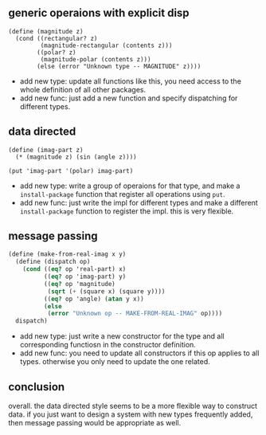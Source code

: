 
## generic operaions with explicit disp

```racket
(define (magnitude z)
  (cond ((rectangular? z)
         (magnitude-rectangular (contents z)))
        ((polar? z)
         (magnitude-polar (contents z)))
        (else (error "Unknown type -- MAGNITUDE" z))))
```

* add new type: update all functions like this, you need access to the
  whole definition of all other packages.
* add new func: just add a new function and specify dispatching
  for different types.


## data directed

```racket
(define (imag-part z)
  (* (magnitude z) (sin (angle z))))

(put 'imag-part '(polar) imag-part)
```

* add new type: write a group of operaions for that type, and make
  a `install-package` function that register all operations using
  `put`.
* add new func: just write the impl for different types and make a
  different `install-package` function to register the impl. this is
  very flexible.


## message passing

```scheme
(define (make-from-real-imag x y)
  (define (dispatch op)
    (cond ((eq? op 'real-part) x)
          ((eq? op 'imag-part) y)
          ((eq? op 'magnitude)
           (sqrt (+ (square x) (square y))))
          ((eq? op 'angle) (atan y x))
          (else
           (error "Unknown op -- MAKE-FROM-REAL-IMAG" op))))
  dispatch)
```

* add new type: just write a new constructor for the type and all
  corresponding functiosn in the constructor definition.
* add new func: you need to update all constructors if this op applies
  to all types. otherwise you only need to update the one related.


## conclusion

overall. the data directed style seems to be a more flexible way to
construct data. if you just want to design a system with new types
frequently added, then message passing would be appropriate as well.
